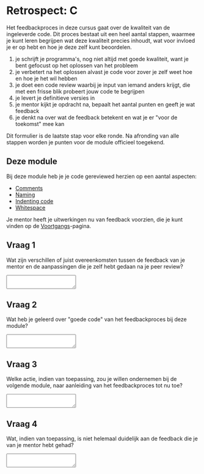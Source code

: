 # Retrospect: C

Het feedbackproces in deze cursus gaat over de kwaliteit van de ingeleverde code. Dit proces bestaat uit een heel aantal stappen, waarmee je kunt leren begrijpen wat deze kwaliteit precies inhoudt, wat voor invloed je er op hebt en hoe je deze zelf kunt beoordelen.

1. je schrijft je programma's, nog niet altijd met goede kwaliteit, want je bent gefocust op het oplossen van het probleem
2. je verbetert na het oplossen alvast je code voor zover je zelf weet hoe en hoe je het wil hebben
3. je doet een code review waarbij je input van iemand anders krijgt, die met een frisse blik probeert jouw code te begrijpen
4. je levert je definitieve versies in
5. je mentor kijkt je opdracht na, bepaalt het aantal punten en geeft je wat feedback
6. je denkt na over wat de feedback betekent en wat je er "voor de toekomst" mee kan

Dit formulier is de laatste stap voor elke ronde. Na afronding van alle stappen worden je punten voor de module officieel toegekend.


## Deze module

Bij deze module heb je je code gereviewed herzien op een aantal aspecten:

- [Comments](/quality/comments)
- [Naming](/quality/naming)
- [Indenting code](/quality/indentation)
- [Whitespace](/quality/whitespace)

Je mentor heeft je uitwerkingen nu van feedback voorzien, die je kunt vinden op de [Voortgangs](/submissions)-pagina.


## Vraag 1

Wat zijn verschillen of juist overeenkomsten tussen de feedback van je mentor en de aanpassingen die je zelf hebt gedaan na je peer review?

<textarea name="form[q1]"></textarea>


## Vraag 2

Wat heb je geleerd over "goede code" van het feedbackproces bij deze module?

<textarea name="form[q2]"></textarea>


## Vraag 3

Welke actie, indien van toepassing, zou je willen ondernemen bij de volgende module, naar aanleiding van het feedbackproces tot nu toe?

<textarea name="form[q3]"></textarea>


## Vraag 4

Wat, indien van toepassing, is niet helemaal duidelijk aan de feedback die je van je mentor hebt gehad?

<textarea name="form[q4]"></textarea>

